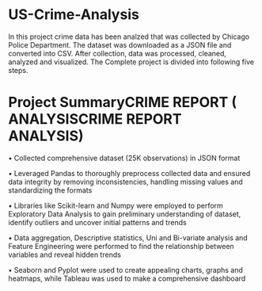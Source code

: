 # US-Crime-Analysis
In this project crime data has been analzed that was collected by Chicago Police Department. The dataset was downloaded as a JSON file and converted into CSV. After collection, data was processed, cleaned, analyzed and visualized. The Complete project is divided into following five steps.
# Project SummaryCRIME REPORT ( ANALYSISCRIME REPORT ANALYSIS)

• Collected comprehensive dataset (25K observations) in JSON format 

• Leveraged Pandas to thoroughly preprocess collected data and ensured data integrity by removing inconsistencies, handling missing values and standardizing the formats 

• Libraries like Scikit-learn and Numpy were employed to perform Exploratory Data Analysis to gain preliminary understanding of dataset, identify outliers and uncover initial patterns and trends 

• Data aggregation, Descriptive statistics, Uni and Bi-variate analysis and Feature Engineering were performed to find the relationship between variables and reveal hidden trends

• Seaborn and Pyplot were used to create appealing charts, graphs and heatmaps, while Tableau was used to make a comprehensive dashboard
